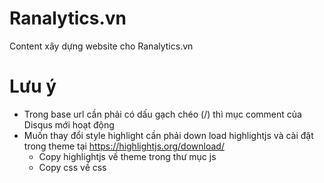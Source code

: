 # Ranalytics.vn

Content xây dựng website cho Ranalytics.vn

# Lưu ý

- Trong base url cần phải có dấu gạch chéo (/) thì mục comment của Disqus mới hoạt động
- Muốn thay đổi style highlight cần phải down load highlightjs và cài đặt trong theme tại
https://highlightjs.org/download/
    - Copy highlightjs về theme trong thư mục js
    - Copy css về css